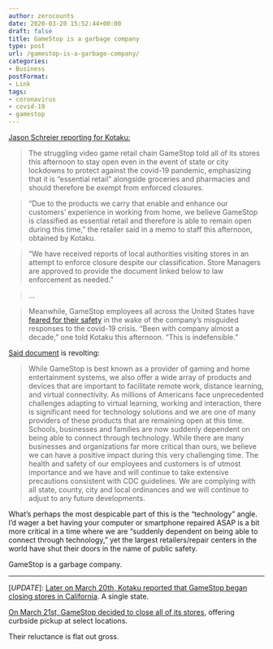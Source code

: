 ```yaml
---
author: zerocounts
date: 2020-03-20 15:52:44+00:00
draft: false
title: GameStop is a garbage company
type: post
url: /gamestop-is-a-garbage-company/
categories:
- Business
postFormat:
- Link
tags:
- coronavirus
- covid-19
- gamestop
---
```


[Jason Schreier reporting for Kotaku:](https://kotaku.com/gamestop-we-can-stay-open-during-lockdowns-because-wer-1842415962)

> The struggling video game retail chain GameStop told all of its stores this afternoon to stay open even in the event of state or city lockdowns to protect against the covid-19 pandemic, emphasizing that it is “essential retail” alongside groceries and pharmacies and should therefore be exempt from enforced closures.

> “Due to the products we carry that enable and enhance our customers’ experience in working from home, we believe GameStop is classified as essential retail and therefore is able to remain open during this time,” the retailer said in a memo to staff this afternoon, obtained by Kotaku.

> “We have received reports of local authorities visiting stores in an attempt to enforce closure despite our classification. Store Managers are approved to provide the document linked below to law enforcement as needed.”

> …

> Meanwhile, GameStop employees all across the United States have [feared for their safety](https://kotaku.com/gamestops-employees-fear-its-coronavirus-policies-are-d-1842367297) in the wake of the company’s misguided responses to the covid-19 crisis. “Been with company almost a decade,” one told Kotaku this afternoon. “This is indefensible.”

[Said document](https://www.gamestop.com/preventive-measures.html) is revolting:

> While GameStop is best known as a provider of gaming and home entertainment systems, we also offer a wide array of products and devices that are important to facilitate remote work, distance learning, and virtual connectivity. As millions of Americans face unprecedented challenges adapting to virtual learning, working and interaction, there is significant need for technology solutions and we are one of many providers of these products that are remaining open at this time. Schools, businesses and families are now suddenly dependent on being able to connect through technology. While there are many businesses and organizations far more critical than ours, we believe we can have a positive impact during this very challenging time. The health and safety of our employees and customers is of utmost importance and we have and will continue to take extensive precautions consistent with CDC guidelines. We are complying with all state, county, city and local ordinances and we will continue to adjust to any future developments.

What’s perhaps the most despicable part of this is the “technology” angle. I’d wager a bet having your computer or smartphone repaired ASAP is a bit more critical in a time where we are “suddenly dependent on being able to connect through technology,” yet the largest retailers/repair centers in the world have shut their doors in the name of public safety.

GameStop is a garbage company.

---

[_UPDATE_]: [Later on March 20th, Kotaku reported that GameStop began closing stores in California](https://kotaku.com/gamestop-shuts-down-stores-in-california-1842428841). A single state.

[On March 21st, GameStop decided to close all of its stores](https://kotaku.com/gamestop-finally-closes-stores-to-customers-1842440935), offering curbside pickup at select locations.

Their reluctance is flat out gross.